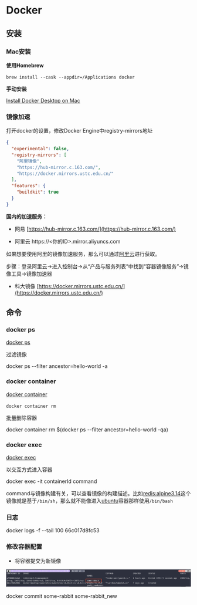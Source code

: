 ---
---
# Docker

## 安装

### Mac安装

**使用Homebrew**

~~~ shell
brew install --cask --appdir=/Applications docker
~~~

**手动安装**

[Install Docker Desktop on Mac](https://docs.docker.com/desktop/mac/install/)


### 镜像加速

打开docker的设置，修改Docker Engine中registry-mirrors地址

~~~ json {4,5,6}
{
  "experimental": false,
  "registry-mirrors": [
    "阿里镜像",
    "https://hub-mirror.c.163.com/",
    "https://docker.mirrors.ustc.edu.cn/"
  ],
  "features": {
    "buildkit": true
  }
}
~~~

**国内的加速服务：**

- 网易 [https://hub-mirror.c.163.com/](https://hub-mirror.c.163.com/)

- 阿里云 https://<你的ID>.mirror.aliyuncs.com

如果想要使用阿里的镜像加速服务，那么可以通过[阿里云](https://cr.console.aliyun.com/cn-hangzhou/instances/mirrors)进行获取。

步骤：登录阿里云->进入控制台->从“产品与服务列表”中找到“容器镜像服务”->镜像工具->镜像加速器

- 科大镜像 [https://docker.mirrors.ustc.edu.cn/](https://docker.mirrors.ustc.edu.cn/)



## 命令


### docker ps

[docker ps](https://docs.docker.com/engine/reference/commandline/ps/)

过滤镜像

docker ps --filter ancestor=hello-world -a


### docker container

[docker container](https://docs.docker.com/engine/reference/commandline/container/)

`docker container rm`

批量删除容器

docker container rm $(docker ps --filter ancestor=hello-world -qa)


### docker exec

[docker exec](https://docs.docker.com/engine/reference/commandline/exec/)

以交互方式进入容器

docker exec -it containerId command 

command与镜像构建有关，可以查看镜像的构建描述。比如[redis:alpine3.14](https://hub.docker.com/layers/redis/library/redis/alpine3.14/images/sha256-6edcbc387edd866a080491c015c029b458f49678152dfe364ad50383620c3215?context=explore)这个镜像就是基于`/bin/sh`，那么就不能像进入[ubuntu](https://hub.docker.com/layers/ubuntu/library/ubuntu/latest/images/sha256-0f745a413c7886d6dc4f1e6a1d45a5cf5a9a85f72e6243b307e17d67e2e1fe10?context=explore)容器那样使用`/bin/bash`

### 日志

docker logs -f --tail 100 66c017d8fc53

### 修改容器配置

- 将容器提交为新镜像

![commit](images/img.png)

docker commit some-rabbit some-rabbit_new